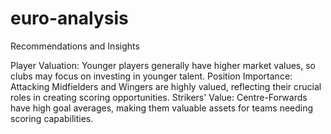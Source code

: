 # euro-analysis
Recommendations and Insights

Player Valuation: Younger players generally have higher market values, so clubs may focus on investing in younger talent.
Position Importance: Attacking Midfielders and Wingers are highly valued, reflecting their crucial roles in creating scoring opportunities.
Strikers' Value: Centre-Forwards have high goal averages, making them valuable assets for teams needing scoring capabilities.
